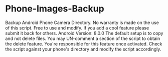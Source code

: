 # Phone-Images-Backup
Backup Android Phone Camera Directory.
No warranty is made on the use of this script. 
Free to use and modify. If you add a cool feature please submit it back for others.
Android Version: 8.0.0
The default setup is to copy and not delete files. You may UN-comment a section of the script to obtain the delete feature. 
You're responsible for this feature once activated. 
Check the script against your phone's directory and modify the script accordingly. 

